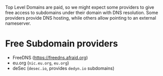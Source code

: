 Top Level Domains are paid, so we might expect some providers to give free access to subdomains under their domain with DNS resolution. Some providers provide DNS hosting, while others allow pointing to an external nameserver.

# Free Subdomain providers
- FreeDNS (https://freedns.afraid.org)
- eu.org (`nic.eu.org`, `eu.org`)
- deSec (`desec.io`, provides `dedyn.io` subdomains)